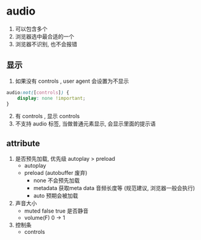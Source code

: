 # audio 
1. 可以包含多个
2. 浏览器选中最合适的一个
3. 浏览器不识别, 也不会报错

## 显示
1. 如果没有 controls , user agent 会设置为不显示
```css
audio:not([controls]) {
    display: none !important;
}
```
2. 有 controls , 显示 controls
3. 不支持 audio 标签, 当做普通元素显示, 会显示里面的提示语

## attribute
1. 是否预先加载, 优先级 autoplay > preload
    - autoplay
    - preload (autobuffer 废弃)
        + none 不会预先加载
        + metadata  获取meta data 音频长度等 (规范建议, 浏览器一般会执行)
        + auto 预期会被加载
2. 声音大小
    - muted  false true 是否静音
    - volume(F) 0 -> 1  
3. 控制条
    - controls
